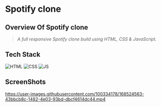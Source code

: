 
# Spotify clone
## Overview Of Spotify clone

> _A full responsive Spotify  clone build using HTML, CSS & JavaScript._



## Tech Stack

![HTML](https://img.shields.io/badge/html5%20-%23E34F26.svg?&style=for-the-badge&logo=html5&logoColor=white)
![CSS](https://img.shields.io/badge/css3%20-%231572B6.svg?&style=for-the-badge&logo=css3&logoColor=white)
![JS](https://img.shields.io/badge/javascript%20-%23323330.svg?&style=for-the-badge&logo=javascript&logoColor=%23F7DF1E)


## ScreenShots


https://user-images.githubusercontent.com/100334178/168524563-43bbcb8c-1482-4e03-93bd-dbcf4614dc44.mp4

